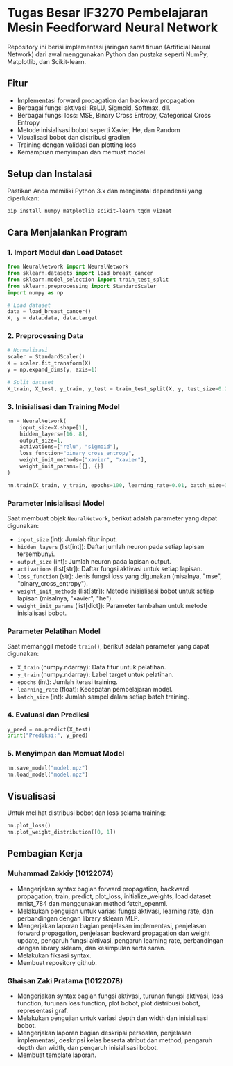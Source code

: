 # Tugas Besar IF3270 Pembelajaran Mesin Feedforward Neural Network

Repository ini berisi implementasi jaringan saraf tiruan (Artificial Neural Network) dari awal menggunakan Python dan pustaka seperti NumPy, Matplotlib, dan Scikit-learn.

## Fitur
- Implementasi forward propagation dan backward propagation
- Berbagai fungsi aktivasi: ReLU, Sigmoid, Softmax, dll.
- Berbagai fungsi loss: MSE, Binary Cross Entropy, Categorical Cross Entropy
- Metode inisialisasi bobot seperti Xavier, He, dan Random
- Visualisasi bobot dan distribusi gradien
- Training dengan validasi dan plotting loss
- Kemampuan menyimpan dan memuat model

## Setup dan Instalasi
Pastikan Anda memiliki Python 3.x dan menginstal dependensi yang diperlukan:

```bash
pip install numpy matplotlib scikit-learn tqdm viznet
```

## Cara Menjalankan Program

### 1. Import Modul dan Load Dataset
```python
from NeuralNetwork import NeuralNetwork
from sklearn.datasets import load_breast_cancer
from sklearn.model_selection import train_test_split
from sklearn.preprocessing import StandardScaler
import numpy as np

# Load dataset
data = load_breast_cancer()
X, y = data.data, data.target
```

### 2. Preprocessing Data
```python
# Normalisasi
scaler = StandardScaler()
X = scaler.fit_transform(X)
y = np.expand_dims(y, axis=1)

# Split dataset
X_train, X_test, y_train, y_test = train_test_split(X, y, test_size=0.2, random_state=42)
```

### 3. Inisialisasi dan Training Model
```python
nn = NeuralNetwork(
    input_size=X.shape[1],
    hidden_layers=[16, 8],
    output_size=1,
    activations=["relu", "sigmoid"],
    loss_function="binary_cross_entropy",
    weight_init_methods=["xavier", "xavier"],
    weight_init_params=[{}, {}]
)

nn.train(X_train, y_train, epochs=100, learning_rate=0.01, batch_size=32)
```

### Parameter Inisialisasi Model
Saat membuat objek `NeuralNetwork`, berikut adalah parameter yang dapat digunakan:
- `input_size` (int): Jumlah fitur input.
- `hidden_layers` (list[int]): Daftar jumlah neuron pada setiap lapisan tersembunyi.
- `output_size` (int): Jumlah neuron pada lapisan output.
- `activations` (list[str]): Daftar fungsi aktivasi untuk setiap lapisan.
- `loss_function` (str): Jenis fungsi loss yang digunakan (misalnya, "mse", "binary_cross_entropy").
- `weight_init_methods` (list[str]): Metode inisialisasi bobot untuk setiap lapisan (misalnya, "xavier", "he").
- `weight_init_params` (list[dict]): Parameter tambahan untuk metode inisialisasi bobot.

### Parameter Pelatihan Model
Saat memanggil metode `train()`, berikut adalah parameter yang dapat digunakan:
- `X_train` (numpy.ndarray): Data fitur untuk pelatihan.
- `y_train` (numpy.ndarray): Label target untuk pelatihan.
- `epochs` (int): Jumlah iterasi training.
- `learning_rate` (float): Kecepatan pembelajaran model.
- `batch_size` (int): Jumlah sampel dalam setiap batch training.

### 4. Evaluasi dan Prediksi
```python
y_pred = nn.predict(X_test)
print("Prediksi:", y_pred)
```

### 5. Menyimpan dan Memuat Model
```python
nn.save_model("model.npz")
nn.load_model("model.npz")
```

## Visualisasi
Untuk melihat distribusi bobot dan loss selama training:
```python
nn.plot_loss()
nn.plot_weight_distribution([0, 1])
```

## Pembagian Kerja
### Muhammad Zakkiy (10122074)
- Mengerjakan syntax bagian forward propagation, backward propagation, train, predict, plot_loss, initialize_weights, load dataset mnist_784 dan menggunakan method fetch_openml.
- Melakukan pengujian untuk variasi fungsi aktivasi, learning rate, dan perbandingan dengan library sklearn MLP.
- Mengerjakan laporan bagian penjelasan implementasi, penjelasan forward propagation, penjelasan backward propagation dan weight update, pengaruh fungsi aktivasi, pengaruh learning rate, perbandingan dengan library sklearn, dan kesimpulan serta saran.
- Melakukan fiksasi syntax.
- Membuat repository github.

### Ghaisan Zaki Pratama (10122078)
- Mengerjakan syntax bagian fungsi aktivasi, turunan fungsi aktivasi, loss function, turunan loss function, plot bobot, plot distribusi bobot, representasi graf.
- Melakukan pengujian untuk variasi depth dan width dan inisialisasi bobot.
- Mengerjakan laporan bagian deskripsi persoalan, penjelasan implementasi, deskripsi kelas beserta atribut dan method, pengaruh depth dan width, dan pengaruh inisialisasi bobot.
- Membuat template laporan.
